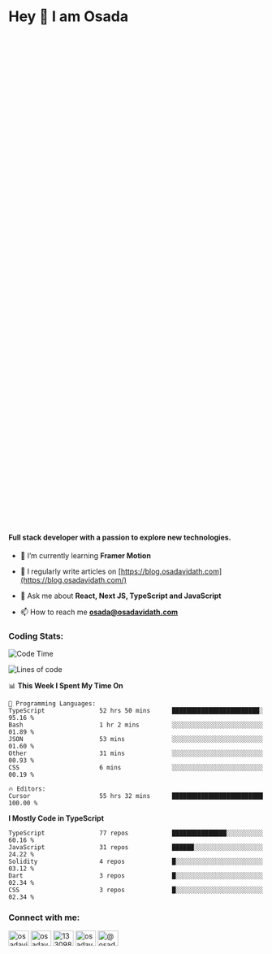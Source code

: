 <h1>Hey 👋  I am Osada</h1>
<h4 style="margin-top: 1000px;">Full stack developer with a passion to explore new technologies.</h4>


- 🌱 I’m currently learning **Framer Motion**

- 📝 I regularly write articles on [https://blog.osadavidath.com](https://blog.osadavidath.com/)

- 💬 Ask me about **React, Next JS, TypeScript and JavaScript**

- 📫 How to reach me **osada@osadavidath.com**

### Coding Stats: 

<!--START_SECTION:waka-->
![Code Time](http://img.shields.io/badge/Code%20Time-4%2C283%20hrs%2028%20mins-blue)

![Lines of code](https://img.shields.io/badge/From%20Hello%20World%20I%27ve%20Written-18.9%20million%20lines%20of%20code-blue)

📊 **This Week I Spent My Time On** 

```text
💬 Programming Languages: 
TypeScript               52 hrs 50 mins      ████████████████████████░   95.16 % 
Bash                     1 hr 2 mins         ░░░░░░░░░░░░░░░░░░░░░░░░░   01.89 % 
JSON                     53 mins             ░░░░░░░░░░░░░░░░░░░░░░░░░   01.60 % 
Other                    31 mins             ░░░░░░░░░░░░░░░░░░░░░░░░░   00.93 % 
CSS                      6 mins              ░░░░░░░░░░░░░░░░░░░░░░░░░   00.19 % 

🔥 Editors: 
Cursor                   55 hrs 32 mins      █████████████████████████   100.00 % 
```

**I Mostly Code in TypeScript** 

```text
TypeScript               77 repos            ███████████████░░░░░░░░░░   60.16 % 
JavaScript               31 repos            ██████░░░░░░░░░░░░░░░░░░░   24.22 % 
Solidity                 4 repos             █░░░░░░░░░░░░░░░░░░░░░░░░   03.12 % 
Dart                     3 repos             █░░░░░░░░░░░░░░░░░░░░░░░░   02.34 % 
CSS                      3 repos             █░░░░░░░░░░░░░░░░░░░░░░░░   02.34 % 
```




<!--END_SECTION:waka-->

<h3 align="left">Connect with me:</h3>
<p align="left">
<a href="https://twitter.com/osadavc" target="blank"><img align="center" src="https://raw.githubusercontent.com/rahuldkjain/github-profile-readme-generator/master/src/images/icons/Social/twitter.svg" alt="osadavidath" height="30" width="40" /></a>
<a href="https://linkedin.com/in/osadavc" target="blank"><img align="center" src="https://raw.githubusercontent.com/rahuldkjain/github-profile-readme-generator/master/src/images/icons/Social/linked-in-alt.svg" alt="osadavc" height="30" width="40" /></a>
<a href="https://stackoverflow.com/users/13309879" target="blank"><img align="center" src="https://raw.githubusercontent.com/rahuldkjain/github-profile-readme-generator/master/src/images/icons/Social/stack-overflow.svg" alt="13309879" height="30" width="40" /></a>
<a href="https://instagram.com/osadavc" target="blank"><img align="center" src="https://raw.githubusercontent.com/rahuldkjain/github-profile-readme-generator/master/src/images/icons/Social/instagram.svg" alt="osadavc" height="30" width="40" /></a>
<a href="https://hashnode.com/@osadavc" target="blank"><img align="center" src="https://raw.githubusercontent.com/danielcranney/readme-generator/main/public/icons/socials/hashnode.svg" alt="@osadavc" height="30" width="40" /></a>
</p>
